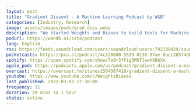 ```yaml
---
layout: post
title: "Gradient Dissent - A Machine Learning Podcast by W&‪B‬"
categories: [Industry, Research]
image: assets/images/pods/grad_diss.webp
description: "We started Weights and Biases to build tools for Machine Learning practitioners because we care so much about the impact that Machine Learning can have in the world and we love working in the trenches with the people building these models. One of the most fun things about building these tools has been the conversations with ML practitioners and learning about the interesting things they're working on. This process has been so fun that we decided to open it up to the world and share what everyone is up to. We hope you have as much fun listening to it as we had making it!"
podurl: https://wandb.ai/site/podcast
lang: English
rss: https://feeds.soundcloud.com/users/soundcloud:users:792139429/sounds.rss
pocketcasts: https://pca.st/podcast/4c128600-5539-0138-97ae-0acc26574db2
spotify: https://open.spotify.com/show/7o9r3fFig3MhTJwehXDbXm
apple_pod: https://podcasts.apple.com/us/podcast/gradient-dissent-a-machine-learning-podcast-by-w-b/id1504567418
overcast: https://overcast.fm/itunes1504567418/gradient-dissent-a-machine-learning-podcast-by-w-b
youtube: https://www.youtube.com/c/WeightsBiases
last_published: 2022-03-03 17:30:00
frequency: 11
duration: 39 mins to 1 hour
status: active
---
```

